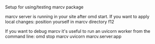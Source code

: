 Setup for using/testing marcv package

marcv server is running in your site after omd start.
If you want to apply local changes:
    position yourself in marcv directory
    f12

If you want to debug marcv it's useful to run an uvicorn worker from the command line:
    omd stop marcv
    uvicorn marcv.server:app
